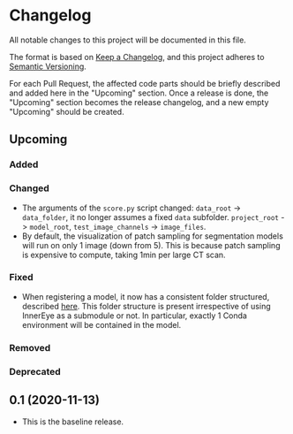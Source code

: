# Changelog
All notable changes to this project will be documented in this file.

The format is based on [Keep a Changelog](https://keepachangelog.com/en/1.0.0/),
and this project adheres to [Semantic Versioning](https://semver.org/spec/v2.0.0.html).

For each Pull Request, the affected code parts should be briefly described and added here in the "Upcoming" section.
Once a release is done, the "Upcoming" section becomes the release changelog, and a new empty "Upcoming" should be
created.
 
## Upcoming

### Added

### Changed
- The arguments of the `score.py` script changed: `data_root` -> `data_folder`, it no longer assumes a fixed
`data` subfolder. `project_root` -> `model_root`, `test_image_channels` -> `image_files`.
- By default, the visualization of patch sampling for segmentation models will run on only 1 image (down from 5).
This is because patch sampling is expensive to compute, taking 1min per large CT scan.

### Fixed
- When registering a model, it now has a consistent folder structured, described [here](docs/deploy_on_aml.md). This
folder structure is present irrespective of using InnerEye as a submodule or not. In particular, exactly 1 Conda
environment will be contained in the model.

### Removed

### Deprecated



## 0.1 (2020-11-13)
- This is the baseline release.
